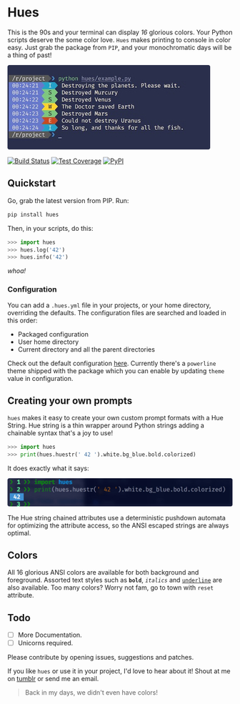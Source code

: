 # Hues

This is the 90s and your terminal can display _16_ glorious colors.
Your Python scripts deserve the some color love. `Hues` makes printing
to console in color easy. Just grab the package from `PIP`, and your
monochromatic days will be a thing of past!


![Preview](docs/preview.jpg)

[![Build Status](https://img.shields.io/travis/prashnts/hues/master.svg)](https://travis-ci.org/prashnts/hues) [![Test Coverage](https://img.shields.io/codeclimate/coverage/github/prashnts/hues.svg)](https://codeclimate.com/github/prashnts/hues) [![PyPI](https://img.shields.io/pypi/v/hues.svg)](https://pypi.python.org/pypi/hues)

## Quickstart

Go, grab the latest version from PIP. Run:

```bash
pip install hues
```

Then, in your scripts, do this:

```python
>>> import hues
>>> hues.log('42')
>>> hues.info('42')
```

_whoa!_

### Configuration

You can add a `.hues.yml` file in your projects, or your home directory,
overriding the defaults. The configuration files are searched and loaded
in this order:

- Packaged configuration
- User home directory
- Current directory and all the parent directories

Check out the default configuration [here](hues/.hues.yml).
Currently there's a `powerline` theme shipped with the package which
you can enable by updating `theme` value in configuration.


## Creating your own prompts

`hues` makes it easy to create your own custom prompt formats with a
Hue String. Hue string is a thin wrapper around Python strings adding
a chainable syntax that's a joy to use!

```python
>>> import hues
>>> print(hues.huestr(' 42 ').white.bg_blue.bold.colorized)
```

It does exactly what it says:

![Example](docs/example-custom.jpg)

The Hue string chained attributes use a deterministic pushdown automata
for optimizing the attribute access, so the ANSI escaped strings are
always optimal.


## Colors

All 16 glorious ANSI colors are available for both background and foreground. Assorted text styles such as **`bold`**, _`italics`_ and <u>`underline`</u> are also available. Too many colors? Worry not fam, go to town with `reset` attribute.


## Todo
- [ ] More Documentation.
- [ ] Unicorns required.

Please contribute by opening issues, suggestions and patches.

If you like `hues` or use it in your project, I'd love to hear about it!
Shout at me on [tumblr](//doom.noop.pw) or send me an email.


> Back in my days, we didn't even have colors!
